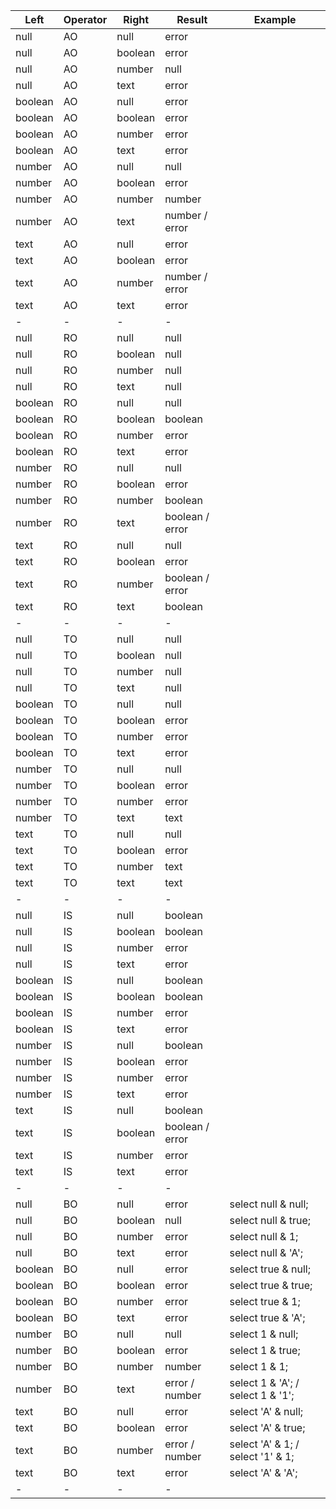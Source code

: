 | Left     | Operator | Right    | Result          | Example                           |
|----------|----------|----------|-----------------|-----------------------------------|
| null     | AO       | null     | error           |                                   |
| null     | AO       | boolean  | error           |                                   |
| null     | AO       | number   | null            |                                   |
| null     | AO       | text     | error           |                                   |
| boolean  | AO       | null     | error           |                                   |
| boolean  | AO       | boolean  | error           |                                   |
| boolean  | AO       | number   | error           |                                   |
| boolean  | AO       | text     | error           |                                   |
| number   | AO       | null     | null            |                                   |
| number   | AO       | boolean  | error           |                                   |
| number   | AO       | number   | number          |                                   |
| number   | AO       | text     | number / error  |                                   |
| text     | AO       | null     | error           |                                   |
| text     | AO       | boolean  | error           |                                   |
| text     | AO       | number   | number / error  |                                   |
| text     | AO       | text     | error           |                                   |
| -        | -        | -        | -               |                                   |
| null     | RO       | null     | null            |                                   |
| null     | RO       | boolean  | null            |                                   |
| null     | RO       | number   | null            |                                   |
| null     | RO       | text     | null            |                                   |
| boolean  | RO       | null     | null            |                                   |
| boolean  | RO       | boolean  | boolean         |                                   |
| boolean  | RO       | number   | error           |                                   |
| boolean  | RO       | text     | error           |                                   |
| number   | RO       | null     | null            |                                   |
| number   | RO       | boolean  | error           |                                   |
| number   | RO       | number   | boolean         |                                   |
| number   | RO       | text     | boolean / error |                                   |
| text     | RO       | null     | null            |                                   |
| text     | RO       | boolean  | error           |                                   |
| text     | RO       | number   | boolean / error |                                   |
| text     | RO       | text     | boolean         |                                   |
| -        | -        | -        | -               |                                   |
| null     | TO       | null     | null            |                                   |
| null     | TO       | boolean  | null            |                                   |
| null     | TO       | number   | null            |                                   |
| null     | TO       | text     | null            |                                   |
| boolean  | TO       | null     | null            |                                   |
| boolean  | TO       | boolean  | error           |                                   |
| boolean  | TO       | number   | error           |                                   |
| boolean  | TO       | text     | error           |                                   |
| number   | TO       | null     | null            |                                   |
| number   | TO       | boolean  | error           |                                   |
| number   | TO       | number   | error           |                                   |
| number   | TO       | text     | text            |                                   |
| text     | TO       | null     | null            |                                   |
| text     | TO       | boolean  | error           |                                   |
| text     | TO       | number   | text            |                                   |
| text     | TO       | text     | text            |                                   |
| -        | -        | -        | -               |                                   |
| null     | IS       | null     | boolean         |                                   |
| null     | IS       | boolean  | boolean         |                                   |
| null     | IS       | number   | error           |                                   |
| null     | IS       | text     | error           |                                   |
| boolean  | IS       | null     | boolean         |                                   |
| boolean  | IS       | boolean  | boolean         |                                   |
| boolean  | IS       | number   | error           |                                   |
| boolean  | IS       | text     | error           |                                   |
| number   | IS       | null     | boolean         |                                   |
| number   | IS       | boolean  | error           |                                   |
| number   | IS       | number   | error           |                                   |
| number   | IS       | text     | error           |                                   |
| text     | IS       | null     | boolean         |                                   |
| text     | IS       | boolean  | boolean / error |                                   |
| text     | IS       | number   | error           |                                   |
| text     | IS       | text     | error           |                                   |
| -        | -        | -        | -               |                                   |
| null     | BO       | null     | error           | select null & null;               | 
| null     | BO       | boolean  | null            | select null & true;               |
| null     | BO       | number   | error           | select null & 1;                  |
| null     | BO       | text     | error           | select null & 'A';                |
| boolean  | BO       | null     | error           | select true & null;               |
| boolean  | BO       | boolean  | error           | select true & true;               |
| boolean  | BO       | number   | error           | select true & 1;                  |
| boolean  | BO       | text     | error           | select true & 'A';                |
| number   | BO       | null     | null            | select 1 & null;                  |
| number   | BO       | boolean  | error           | select 1 & true;                  |
| number   | BO       | number   | number          | select 1 & 1;                     |
| number   | BO       | text     | error / number  | select 1 & 'A'; / select 1 & '1'; |
| text     | BO       | null     | error           | select 'A' & null;                |
| text     | BO       | boolean  | error           | select 'A' & true;                |
| text     | BO       | number   | error / number  | select 'A' & 1; / select '1' & 1; |
| text     | BO       | text     | error           | select 'A' & 'A';                 |
| -        | -        | -        | -               |                                   |


